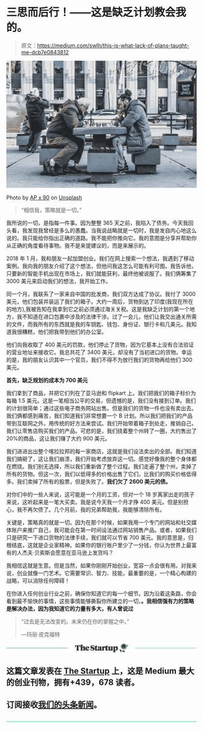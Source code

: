 # 三思而后行！——这是缺乏计划教会我的。

> 原文：<https://medium.com/swlh/this-is-what-lack-of-plans-taught-me-dcb7e0843812>

![](img/d42a158c71cc05a14b502616dcc661ce.png)

Photo by [AP x 90](https://unsplash.com/@apx90?utm_source=medium&utm_medium=referral) on [Unsplash](https://unsplash.com?utm_source=medium&utm_medium=referral)

> “相信我，策略就是一切。”

我所说的一切，是指每一件事。因为整整 365 天之前，我陷入了债务。今天我回头看，我发现我曾经是多么的愚蠢。当我说战略就是一切时，我是发自内心地这么说的。我只能给你指出正确的道路。我不能把你推向它。我的意图是分享并帮助你从正确的角度看待事物。我不是来提建议的，而是来展示的。

2018 年 1 月，我和朋友一起加盟创业。我们在网上搜索一个想法，我遇到了移动案例。我向我的朋友介绍了这个想法，但他问我这怎么可能有利可图。我告诉他，只要新的智能手机出现在市场上，我们就能获利，最终他被说服了。我们俩筹集了 3000 美元来启动我们的想法，我开始工作。

同一个月，我联系了一家来自中国的批发商，我们双方达成了协议。我付了 3000 美元，他们包装并装运了我们的箱子。大约一周后，货物到达了印度(我现在所在的地方),我被告知在我拿到它之前必须通过海关关税。这是我缺乏计划的第一个地方，我不知道在进口包裹中涉及的法律干涉。过了一会儿，他们让我交出通关所需的文件，而我所有的东西就是我的车钥匙、钱包、身份证、银行卡和几美元。我知道我很糟糕，他们把我带到他们的办公室。

他们向我收取了 400 美元的罚款，他们停止了货物，因为它基本上没有合法验证的营业地址来接收它。我总共花了 3400 美元，却没有了当初进口的货物。幸运的是，我的朋友认识其中一个官员，我们不得不为放行我们的货物再给他们 300 美元。

**首先，缺乏规划的成本为 700 美元**

我们拿到了商品，并把它们列在了亚马逊和 flipkart 上。我们把我们的箱子标价为每箱 1.5 美元。这是一笔相当公平的交易，但遗憾的是，我们没有接到订单。我们的计划很简单；通过这些电子商务网站出售。但是我们的货物一件也没有卖出去。我们俩都感到痛苦，我们知道我们非常想要一个 B 计划。所以我们把我们的产品带到互联网之外，用传统的好方法来尝试。我们开始带着箱子到处走，推销自己，我们让零售店购买我们的产品。可悲的是，我们绕着整个州转了一圈，大约售出了 20%的商品，这让我们赚了大约 900 美元。

我们进进出出整个喀拉拉邦的每一家商店，这就是我们设法卖出的全部。我们知道我们搞砸了，这让我们崩溃，我们开始考虑放弃这一切。感觉好像我的整个身体都在燃烧。我们别无选择，所以我们重新做了整个过程。我们走遍了整个州，卖掉了所有的货物。但这一次，我们以低得多的价格出售了它们，比我们的购买价格低得多。我们卖掉了所有的股票，但是失败了。**我们欠了 2600 美元的债。**

对你们中的一些人来说，这可能是一个月的工资，但对一个 18 岁离家出走的孩子来说，这听起来是一笔大买卖。我是说今天我一个月才挣 400 美元。但是别担心，我不再欠债了。几个月前，我的兄弟帮助我，我能够清除所有。

关键是，策略真的就是一切。因为在那个时候，如果我用一个专门的网站和社交媒体账户来推广自己，我可能会在第一时间设法通过网站销售产品。或者，如果我们只是研究一下进口货物的法律手续，我们就可以节省 700 美元。我的意思是，归根结底，这就是企业家精神。如果你的银行账户里少了一分钱，你认为世界上最富有的人杰夫·贝索斯会愿意在亚马逊上发货吗？

我相信这就是生意。但是当然，如果你刚刚开始创业，宽容一点会很有用。对我来说，创业就像一门艺术。它需要常识、智力、技能，最重要的是，一个精心构建的战略，可以消除任何障碍！

在你进入任何创业行业之前，确保你知道它的每一个细节。因为沿着这条路，你会看到最不愉快的事情，这些事情能够撕裂你所建立的一切，**。我相信强有力的策略是解决办法，因为我知道它的力量有多大，有人曾说过**

> “过去是无法改变的。未来仍在你的掌握之中。”
> 
> —玛丽·皮克福特

[![](img/308a8d84fb9b2fab43d66c117fcc4bb4.png)](https://medium.com/swlh)

## 这篇文章发表在 [The Startup](https://medium.com/swlh) 上，这是 Medium 最大的创业刊物，拥有+439，678 读者。

## 订阅接收[我们的头条新闻](https://growthsupply.com/the-startup-newsletter/)。

[![](img/b0164736ea17a63403e660de5dedf91a.png)](https://medium.com/swlh)